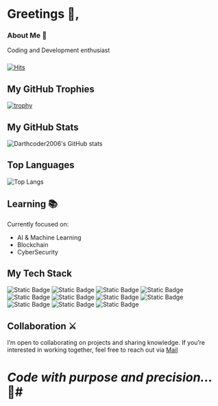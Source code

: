 # Greetings 👋, 

###
### About Me 🖤 ##

Coding and Development enthusiast

###
[![Hits](https://hits.seeyoufarm.com/api/count/incr/badge.svg?url=https%3A%2F%2Fgithub.com%2FDarthcoder2006&count_bg=%23050052&title_bg=%23000000&icon=github.svg&icon_color=%23484040&title=Profile+Views&edge_flat=false)](https://hits.seeyoufarm.com)

## My GitHub Trophies

[![trophy](https://github-profile-trophy.vercel.app/?username=Darthcoder2006&theme=darkhub)](https://github.com/ryo-ma/github-profile-trophy)

## My GitHub Stats
![Darthcoder2006's GitHub stats](https://github-readme-stats.vercel.app/api?username=Darthcoder2006&show_icons=true&theme=dracula)

## Top Languages
![Top Langs](https://github-readme-stats.vercel.app/api/top-langs/?username=Darthcoder2006&hide_progress=true&theme=dracula)

## Learning 📚
Currently focused on:
- AI & Machine Learning
- Blockchain
- CyberSecurity

## My Tech Stack
![Static Badge](https://img.shields.io/badge/Python-%233776AB?style=flat&logo=python&logoColor=white&logoSize=auto&cacheSeconds=https%3A%2F%2Fwww.github.com%2FDarthcoder2006&link=https%3A%2F%2Fwww.github.com%2FDarthcoder2006)
![Static Badge](https://img.shields.io/badge/HTML-%23E34F26?style=flat&logo=html5&logoColor=white&logoSize=auto&cacheSeconds=https%3A%2F%2Fwww.github.com%2FDarthcoder2006&link=https%3A%2F%2Fwww.github.com%2FDarthcoder2006)
![Static Badge](https://img.shields.io/badge/CSS3-%231572B6?style=flat&logo=css3&logoColor=white&logoSize=auto&cacheSeconds=https%3A%2F%2Fwww.github.com%2FDarthcoder2006&link=https%3A%2F%2Fwww.github.com%2FDarthcoder2006)
![Static Badge](https://img.shields.io/badge/Tailwind_CSS-%2306B6D4?style=flat&logo=tailwindcss&logoColor=white&logoSize=auto&cacheSeconds=https%3A%2F%2Fwww.github.com%2FDarthcoder2006&link=https%3A%2F%2Fwww.github.com%2FDarthcoder2006)
![Static Badge](https://img.shields.io/badge/React-%2361DAFB?style=flat&logo=react&logoColor=white&logoSize=auto&cacheSeconds=https%3A%2F%2Fwww.github.com%2FDarthcoder2006&link=https%3A%2F%2Fwww.github.com%2FDarthcoder2006)
![Static Badge](https://img.shields.io/badge/Node.js-%235FA04E?style=flat&logo=nodedotjs&logoColor=white&logoSize=auto&cacheSeconds=https%3A%2F%2Fwww.github.com%2FDarthcoder2006&link=https%3A%2F%2Fwww.github.com%2FDarthcoder2006)
![Static Badge](https://img.shields.io/badge/MySQL-%234479A1?style=flat&logo=mysql&logoColor=white&logoSize=auto&cacheSeconds=https%3A%2F%2Fwww.github.com%2FDarthcoder2006&link=https%3A%2F%2Fwww.github.com%2FDarthcoder2006)
![Static Badge](https://img.shields.io/badge/Flask-%23000000?style=flat&logo=flask&logoColor=white&logoSize=auto&cacheSeconds=https%3A%2F%2Fwww.github.com%2FDarthcoder2006&link=https%3A%2F%2Fwww.github.com%2FDarthcoder2006)
![Static Badge](https://img.shields.io/badge/C%2B%2B-%2300599C?style=flat&logo=c%2B%2B&logoColor=white&logoSize=auto&cacheSeconds=https%3A%2F%2Fwww.github.com%2FDarthcoder2006&link=https%3A%2F%2Fwww.github.com%2FDarthcoder2006)
![Static Badge](https://img.shields.io/badge/Arduino-%2300878F?style=flat&logo=arduino&logoColor=white&logoSize=auto&cacheSeconds=https%3A%2F%2Fwww.github.com%2FDarthcoder2006&link=https%3A%2F%2Fwww.github.com%2FDarthcoder2006)
![Static Badge](https://img.shields.io/badge/Javascript-%23F7DF1E?style=flat&logo=javascript&logoColor=white&logoSize=auto&cacheSeconds=https%3A%2F%2Fwww.github.com%2FDarthcoder2006&link=https%3A%2F%2Fwww.github.com%2FDarthcoder2006)



## Collaboration ⚔️
I’m open to collaborating on projects and sharing knowledge. If you’re interested in working together, feel free to reach out via [Mail](mailto:darthcoder2006@proton.me)
# *Code with purpose and precision...* 🖤#

